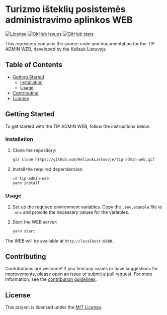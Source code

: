 # Turizmo išteklių posistemės administravimo aplinkos WEB

[![License](https://img.shields.io/github/license/KeliaukLietuvoje/tip-admin-web)](https://github.com/KeliaukLietuvoje/tip-admin-web/blob/main/LICENSE)
[![GitHub issues](https://img.shields.io/github/issues/KeliaukLietuvoje/tip-admin-web)](https://github.com/KeliaukLietuvoje/tip-admin-web/issues)
[![GitHub stars](https://img.shields.io/github/stars/KeliaukLietuvoje/tip-admin-web)](https://github.com/KeliaukLietuvoje/tip-admin-web/stargazers)

This repository contains the source code and documentation for the TIP ADMIN WEB, developed by the Keliauk Lietuvoje

## Table of Contents

- [Getting Started](#getting-started)
  - [Installation](#installation)
  - [Usage](#usage)
- [Contributing](#contributing)
- [License](#license)

## Getting Started

To get started with the TIP ADMIN WEB, follow the instructions below.

### Installation

1. Clone the repository:

   ```bash
   git clone https://github.com/KeliaukLietuvoje/tip-admin-web.git
   ```

2. Install the required dependencies:

   ```bash
   cd tip-admin-web
   yarn install
   ```

### Usage

1. Set up the required environment variables. Copy the `.env.example` file to `.env` and provide the necessary values for the variables.

2. Start the WEB server:

   ```bash
   yarn start
   ```

The WEB will be available at `http://localhost:8080`.

## Contributing

Contributions are welcome! If you find any issues or have suggestions for improvements, please open an issue or submit a
pull request. For more information, see the [contribution guidelines](./CONTRIBUTING.md).

## License

This project is licensed under the [MIT License](./LICENSE).
